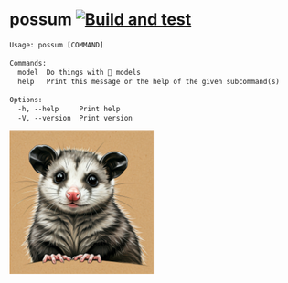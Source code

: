 # possum [![Build and test](https://github.com/shayne-fletcher/possum/actions/workflows/build-and-test.yml/badge.svg)](https://github.com/shayne-fletcher/possum/actions/workflows/build-and-test.yml)

```
Usage: possum [COMMAND]

Commands:
  model  Do things with 🤗 models
  help   Print this message or the help of the given subcommand(s)

Options:
  -h, --help     Print help
  -V, --version  Print version
```

<img src="./img/possum.jpeg" alt="possum" style="float: left; width: 50%; height: 50%;">
